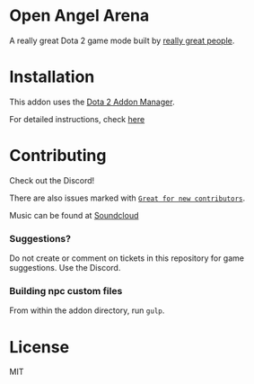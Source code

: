 # Open Angel Arena
A really great Dota 2 game mode built by [really great people](/contributors.md).

# Installation
This addon uses the [Dota 2 Addon Manager](https://github.com/chrisinajar/dota2-addon-manager).

For detailed instructions, check [here](docs/install.md)

# Contributing
Check out the Discord!

There are also issues marked with [`Great for new contributors`](https://github.com/AngelArenaAllstars/oaa/issues?q=is%3Aissue+is%3Aopen+label%3A%22great+for+new+contributor%22).

Music can be found at [Soundcloud][soundcloud-link]

### Suggestions?
Do not create or comment on tickets in this repository for game suggestions. Use the Discord.

### Building npc custom files
From within the addon directory, run `gulp`.

# License
MIT

[soundcloud-link]: https://soundcloud.com/angelarenaallstars "Music for Open Angel Arena"
[discord-link]: https://discord.gg/WNFBB4d "Open Angel Arena Discord Instant Invite"
